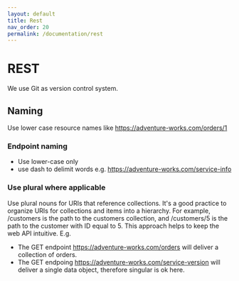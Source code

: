 ```yaml
---
layout: default
title: Rest
nav_order: 20
permalink: /documentation/rest
---
```


# REST
We use Git as version control system.

## Naming 
Use lower case resource names like https://adventure-works.com/orders/1
### Endpoint naming
* Use lower-case only
* use dash to delimit words e.g. https://adventure-works.com/service-info

### Use plural where applicable
Use plural nouns for URIs that reference collections. It's a good practice to organize URIs for collections and items into a hierarchy. For example, /customers is the path to the customers collection, and /customers/5 is the path to the customer with ID equal to 5. This approach helps to keep the web API intuitive.
E.g. 
* The GET endpoint https://adventure-works.com/orders will deliver a collection of orders.
* The GET endpoing https://adventure-works.com/service-version will deliver a single data object, therefore singular is ok here.

